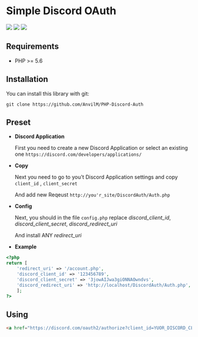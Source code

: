 # Simple Discord OAuth

<img src="https://img.shields.io/badge/stabel-1.0-blue"/> <img src="https://img.shields.io/badge/PHP->=5.6-blue"/> <img src="https://img.shields.io/badge/license-MIT-green"/>

## Requirements
* PHP >= 5.6

## Installation

You can install this library with git:

`git clone https://github.com/AnvilM/PHP-Discord-Auth`


## Preset

* **Discord Application** 

	First you need to create a new Discord Application or select an existing one
	`https://discord.com/developers/applications/`

* **Copy**

	Next you need to go to you't Discord Application settings and copy `client_id` , `client_secret`
	
	And add new Reqeust `http://you'r_site/DiscordAuth/Auth.php`


* **Config**


	Next, you should in the file `config.php` replace *discord_client_id*, *discord_client_secret*, *discord_redirect_uri*

	And install ANY *redirect_uri*


* **Example**
```php
<?php
return [
	'redirect_uri' => '/account.php',
	'discord_client_id' => '123456789',
	'discord_client_secret' => '3jowAIJwa3giONNAOwndvs',
	'discord_redirect_uri' => 'http://localhost/DiscordAuth/Auth.php',
	];
?>
```



Using
---------

```html
<a href="https://discord.com/oauth2/authorize?client_id=YUOR_DISCORD_CLIENT_ID&redirect_uri=YOR_DISCORD_REDIRECT_URI&response_type=code&scope=identify%20guilds">SignUp</a>
```
